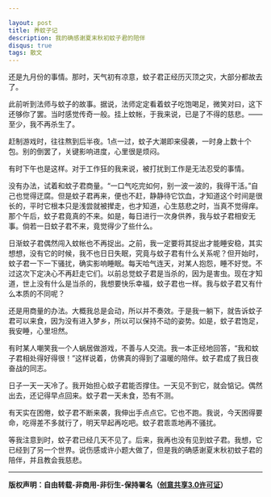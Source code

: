 ```yaml
---

layout: post
title: 养蚊子记
description: 我的确感谢夏末秋初蚊子君的陪伴
disqus: true
tags: 散文
---
```

还是九月份的事情。那时，天气初有凉意，蚊子君正经历灭顶之灾，大部分都故去了。

此前听到法师与蚊子的故事。据说，法师定定看着蚊子吃饱喝足，微笑对曰，这下还够你了罢。当时感觉传奇一般。挂上蚊帐，于我来说，已是了不得的慈悲。——至少，我不再杀生了。

赶制游戏时，往往熬到后半夜。1点一过，蚊子大潮即来侵袭，一时身上数十个包。别的倒罢了，关键影响进度，心里很是烦闷。

有时下午也是这样。对于工作狂的我来说，被打扰到工作是无法忍受的事情。

没有办法，试着和蚊子君商量。“一口气吃完如何，别一波一波的，我得干活。”自己也觉得迂腐。但是蚊子君再来，便也不赶，静静待它饮血，才知道这个时间是很长的，平时它根本只是浅尝就被撵走，也才知道，心生慈悲之时，当真不觉得痒。那个午后，蚊子君竟真的不来。如是，每日进行一次身供养，我与蚊子君相安无事。倘若一日蚊子君不来，竟觉得少了些什么。

日渐蚊子君偶然闯入蚊帐也不再捉出。之前，我一定要将其捉出才能睡安稳，其实想想，没有它的时候，我不也日日失眠，究竟与蚊子君有什么关系呢？但开始时，蚊子君一下一下骚扰，确实影响睡眠。每天哈气连天，对某人抱怨，睡不好觉。不过这次下定决心不再赶走它们。以前总觉蚊子君是当杀的，因为是害虫。现在才知道，世上没有什么是当杀的，我想要快乐幸福，蚊子君也一样。我与蚊子君又有什么本质的不同呢？

还是用商量的办法。大概我总是会动，所以并不奏效。于是我一躺下，就告诉蚊子君可以来食，因为没有进入梦乡，所以可以保持不动的姿势。如是，蚊子君饱足，我安睡，心里坦然。

有时某人嘲笑我一个人蜗居做游戏，不善与人交流。我一本正经地回答，“我和蚊子君相处得好得很！”这样说着，仿佛真的得到了温暖的陪伴。蚊子君成了我日夜奋战的同志。

日子一天一天冷了。我开始担心蚊子君能否撑住。一天见不到它，就会惦记。偶然出去，还记得早点回来。蚊子君一天未食，恐有不测。

有天实在困倦，蚊子君不断来袭，我伸出手点点它。它也不跑。我说，今天困得要命，吃得差不多就行了，明天早起再吃吧。蚊子君乖乖地再不骚扰。

等我注意到时，蚊子君已经几天不见了。后来，我再也没有见到蚊子君。我想，它已经到了另一个世界。说伤感或许小题大做了，但是我的确感谢夏末秋初蚊子君的陪伴，并且教会我慈悲。

---
**版权声明：自由转载-非商用-非衍生-保持署名（[创意共享3.0许可证](https://creativecommons.org/licenses/by-nc-nd/3.0/deed.zh)）**